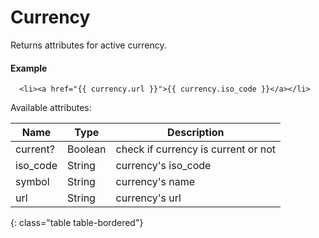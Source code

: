 # Currency

Returns attributes for active currency.

#### Example

~~~ liquid
  <li><a href="{{ currency.url }}">{{ currency.iso_code }}</a></li>
~~~

Available attributes:

Name     | Type     | Description
---------|----------|------------
current? | Boolean  | check if currency is current or not
iso_code | String   | currency's iso_code
symbol   | String   | currency's name
url      | String   | currency's url
{: class="table table-bordered"}
